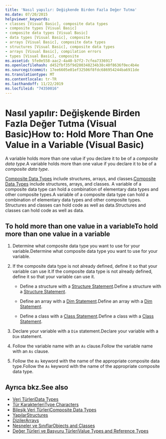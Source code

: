 ```yaml
---
title: 'Nasıl yapılır: Değişkende Birden Fazla Değer Tutma'
ms.date: 07/20/2015
helpviewer_keywords:
- classes [Visual Basic], composite data types
- composite types [Visual Basic]
- composite data types [Visual Basic]
- data types [Visual Basic], composite
- arrays [Visual Basic], composite data types
- structures [Visual Basic], composite data types
- arrays [Visual Basic], compilation errors
- types [Visual Basic], composite
ms.assetid: 5fe0e558-aac2-4a40-b7f2-7cfea7336917
ms.openlocfilehash: d452fbf35f9d200348234b38c40f8636f0ec4b4e
ms.sourcegitcommit: 17ee6605e01ef32506f8fdc686954244ba6911de
ms.translationtype: MT
ms.contentlocale: tr-TR
ms.lasthandoff: 11/22/2019
ms.locfileid: "74350016"
---
```

# <a name="how-to-hold-more-than-one-value-in-a-variable-visual-basic"></a><span data-ttu-id="8c90f-102">Nasıl yapılır: Değişkende Birden Fazla Değer Tutma (Visual Basic)</span><span class="sxs-lookup"><span data-stu-id="8c90f-102">How to: Hold More Than One Value in a Variable (Visual Basic)</span></span>

<span data-ttu-id="8c90f-103">A variable holds more than one value if you declare it to be of a *composite data type*.</span><span class="sxs-lookup"><span data-stu-id="8c90f-103">A variable holds more than one value if you declare it to be of a *composite data type*.</span></span>

<span data-ttu-id="8c90f-104">[Composite Data Types](../../../../visual-basic/programming-guide/language-features/data-types/composite-data-types.md) include structures, arrays, and classes.</span><span class="sxs-lookup"><span data-stu-id="8c90f-104">[Composite Data Types](../../../../visual-basic/programming-guide/language-features/data-types/composite-data-types.md) include structures, arrays, and classes.</span></span> <span data-ttu-id="8c90f-105">A variable of a composite data type can hold a combination of elementary data types and other composite types.</span><span class="sxs-lookup"><span data-stu-id="8c90f-105">A variable of a composite data type can hold a combination of elementary data types and other composite types.</span></span> <span data-ttu-id="8c90f-106">Structures and classes can hold code as well as data.</span><span class="sxs-lookup"><span data-stu-id="8c90f-106">Structures and classes can hold code as well as data.</span></span>

## <a name="to-hold-more-than-one-value-in-a-variable"></a><span data-ttu-id="8c90f-107">To hold more than one value in a variable</span><span class="sxs-lookup"><span data-stu-id="8c90f-107">To hold more than one value in a variable</span></span>

1. <span data-ttu-id="8c90f-108">Determine what composite data type you want to use for your variable.</span><span class="sxs-lookup"><span data-stu-id="8c90f-108">Determine what composite data type you want to use for your variable.</span></span>

2. <span data-ttu-id="8c90f-109">If the composite data type is not already defined, define it so that your variable can use it.</span><span class="sxs-lookup"><span data-stu-id="8c90f-109">If the composite data type is not already defined, define it so that your variable can use it.</span></span>

    - <span data-ttu-id="8c90f-110">Define a structure with a [Structure Statement](../../../../visual-basic/language-reference/statements/structure-statement.md).</span><span class="sxs-lookup"><span data-stu-id="8c90f-110">Define a structure with a [Structure Statement](../../../../visual-basic/language-reference/statements/structure-statement.md).</span></span>

    - <span data-ttu-id="8c90f-111">Define an array with a [Dim Statement](../../../../visual-basic/language-reference/statements/dim-statement.md).</span><span class="sxs-lookup"><span data-stu-id="8c90f-111">Define an array with a [Dim Statement](../../../../visual-basic/language-reference/statements/dim-statement.md).</span></span>

    - <span data-ttu-id="8c90f-112">Define a class with a [Class Statement](../../../../visual-basic/language-reference/statements/class-statement.md).</span><span class="sxs-lookup"><span data-stu-id="8c90f-112">Define a class with a [Class Statement](../../../../visual-basic/language-reference/statements/class-statement.md).</span></span>

3. <span data-ttu-id="8c90f-113">Declare your variable with a `Dim` statement.</span><span class="sxs-lookup"><span data-stu-id="8c90f-113">Declare your variable with a `Dim` statement.</span></span>

4. <span data-ttu-id="8c90f-114">Follow the variable name with an `As` clause.</span><span class="sxs-lookup"><span data-stu-id="8c90f-114">Follow the variable name with an `As` clause.</span></span>

5. <span data-ttu-id="8c90f-115">Follow the `As` keyword with the name of the appropriate composite data type.</span><span class="sxs-lookup"><span data-stu-id="8c90f-115">Follow the `As` keyword with the name of the appropriate composite data type.</span></span>

## <a name="see-also"></a><span data-ttu-id="8c90f-116">Ayrıca bkz.</span><span class="sxs-lookup"><span data-stu-id="8c90f-116">See also</span></span>

- [<span data-ttu-id="8c90f-117">Veri Türleri</span><span class="sxs-lookup"><span data-stu-id="8c90f-117">Data Types</span></span>](../../../../visual-basic/language-reference/data-types/index.md)
- [<span data-ttu-id="8c90f-118">Tür Karakterleri</span><span class="sxs-lookup"><span data-stu-id="8c90f-118">Type Characters</span></span>](../../../../visual-basic/programming-guide/language-features/data-types/type-characters.md)
- [<span data-ttu-id="8c90f-119">Bileşik Veri Türleri</span><span class="sxs-lookup"><span data-stu-id="8c90f-119">Composite Data Types</span></span>](../../../../visual-basic/programming-guide/language-features/data-types/composite-data-types.md)
- [<span data-ttu-id="8c90f-120">Yapılar</span><span class="sxs-lookup"><span data-stu-id="8c90f-120">Structures</span></span>](../../../../visual-basic/programming-guide/language-features/data-types/structures.md)
- [<span data-ttu-id="8c90f-121">Diziler</span><span class="sxs-lookup"><span data-stu-id="8c90f-121">Arrays</span></span>](../../../../visual-basic/programming-guide/language-features/arrays/index.md)
- [<span data-ttu-id="8c90f-122">Nesneler ve Sınıflar</span><span class="sxs-lookup"><span data-stu-id="8c90f-122">Objects and Classes</span></span>](../../../../visual-basic/programming-guide/language-features/objects-and-classes/index.md)
- [<span data-ttu-id="8c90f-123">Değer Türleri ve Başvuru Türleri</span><span class="sxs-lookup"><span data-stu-id="8c90f-123">Value Types and Reference Types</span></span>](../../../../visual-basic/programming-guide/language-features/data-types/value-types-and-reference-types.md)
